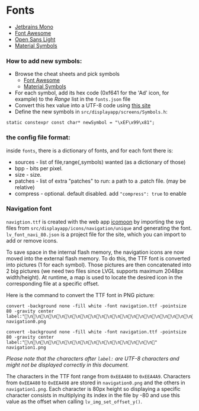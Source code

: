 # Fonts

- [Jetbrains Mono](https://www.jetbrains.com/lp/mono/)
- [Font Awesome](https://fontawesome.com/v5/cheatsheet/free/solid)
- [Open Sans Light](https://fonts.google.com/specimen/Open+Sans)
- [Material Symbols](https://fonts.google.com/icons)

### How to add new symbols:

- Browse the cheat sheets and pick symbols
  - [Font Awesome](https://fontawesome.com/v5/cheatsheet/free/solid)
  - [Material Symbols](https://fonts.google.com/icons)
- For each symbol, add its hex code (0xf641 for the 'Ad' icon, for example) to the *Range* list in the `fonts.json` file
- Convert this hex value into a UTF-8 code
  using [this site](http://www.ltg.ed.ac.uk/~richard/utf-8.cgi?input=f185&mode=hex)
- Define the new symbols in `src/displayapp/screens/Symbols.h`:

```
static constexpr const char* newSymbol = "\xEF\x99\x81";
```

### the config file format:

inside `fonts`, there is a dictionary of fonts,
and for each font there is:

- sources - list of file,range(,symbols) wanted (as a dictionary of those)
- bpp - bits per pixel.
- size - size.
- patches - list of extra "patches" to run: a path to a .patch file. (may be relative)
- compress - optional. default disabled. add `"compress": true` to enable

### Navigation font

`navigtion.ttf` is created with the web app [icomoon](https://icomoon.io/app) by importing the svg files from `src/displayapp/icons/navigation/unique` and generating the font. `lv_font_navi_80.json` is a project file for the site, which you can import to add or remove icons.

To save space in the internal flash memory, the navigation icons are now moved into the external flash memory. To do this, the TTF font is converted into pictures (1 for each symbol). Those pictures are then concatenated into 2 big pictures (we need two files since LVGL supports maximum 2048px width/height). At runtime, a map is used to locate the desired icon in the corresponding file at a specific offset. 

Here is the command to convert the TTF font in PNG picture:

```shell
convert -background none -fill white -font navigation.ttf -pointsize 80 -gravity center label:"\n\n\n\n\n\n\n\n\n\n\n\n\n\n\n\n\n\n\n\n\n\n\n\n"  navigation0.png

convert -background none -fill white -font navigation.ttf -pointsize 80 -gravity center label:"\n\n\n\n\n\n\n\n\n\n\n\n\n\n\n\n"  navigation1.png
```

*Please note that the characters after `label:` are UTF-8 characters and might not be displayed correctly in this document.*

The characters in the TTF font range from `0xEEA480` to `0xEEA4A9`. Characters from `0xEEA480` to `0xEEA498` are stored in `navigation0.png` and the others in `navigation1.png`. Each character is 80px height so displaying a specific character consists in multiplying its index in the file by -80 and use this value as the offset when calling `lv_img_set_offset_y()`.
